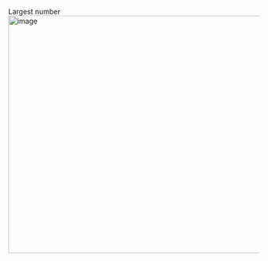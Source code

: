 Largest number
<img width="517" height="476" alt="image" src="https://github.com/user-attachments/assets/72fa2a6a-7706-4434-9862-53bd2a75c417" />
